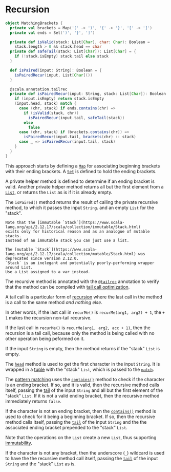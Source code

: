# Recursion

```scala
object MatchingBrackets {
  private val brackets = Map('(' -> ')', '{' -> '}', '[' -> ']')
  private val ends = Set(')', '}', ']')

  private def isValid(stack: List[Char], char: Char): Boolean =
    stack.length > 0 && stack.head == char
  private def safeTail(stack: List[Char]): List[Char] = {
    if (!stack.isEmpty) stack.tail else stack
  }

  def isPaired(input: String): Boolean = {
    isPairedRecur(input, List[Char]())
  }

  @scala.annotation.tailrec
  private def isPairedRecur(input: String, stack: List[Char]): Boolean = {
    if (input.isEmpty) return stack.isEmpty
    (input.head, stack) match {
      case (chr, stack) if ends.contains(chr) =>
        if (isValid(stack, chr))
          isPairedRecur(input.tail, safeTail(stack))
        else
          false
      case (chr, stack) if (brackets.contains(chr)) =>
        isPairedRecur(input.tail, brackets(chr) :: stack)
      case _ => isPairedRecur(input.tail, stack)
    }
  }
}
```

This approach starts by defining a [`Map`][map] for associating beginning brackets with their ending brackets.
A [`Set`][set] is defined to hold the ending brackets.

A private helper method is defined to determine if an ending bracket is valid.
Another private helper method returns all but the first element from a [`List`][list], or returns the `List`
as is if it is already empty.

The `isPaired()` method returns the result of calling the private recursive method, to which it passes the input `String`.
and an empty `List` for the "stack".

~~~~exercism/note
Note that the [immutable `Stack`](https://www.scala-lang.org/api/2.12.17/scala/collection/immutable/Stack.html)
exists only for historical reason and as an analogue of mutable stacks.
Instead of an immutable stack you can just use a list.

The [mutable `Stack`](https://www.scala-lang.org/api/2.12.17/scala/collection/mutable/Stack.html) was deprecated since version 2.12.0.
`Stack` is an inelegant and potentially poorly-performing wrapper around List.
Use a List assigned to a var instead.
~~~~

The recursive method is annotated with the [`@tailrec`][tailrec-annotation] annotation to verify that the method can be compiled
with [tail call optimization][tail-opt].

A tail call is a particular form of [recursion][recursion] where the last call in the method is a call to the same method _and nothing else_.

In other words, if the last call in `recurMe()` is `recurMe(arg1, arg2) + 1`, the `+ 1` makes the recursion non-tail recursive.

If the last call in `recurMe()` is `recurMe(arg1, arg2, acc + 1)`, then the recursion is a tail call, because only the method is being called
with no other operation being peformed on it.

If the input `String` is empty, then the method returns if the "stack" `List` is empty.

The [`head`][head] method is used to get the first character in the input `String`. It is wrapped in a [tuple][tuple] with
the "stack" `List`, which is passed to the [`match`][match].

The [pattern matching][pattern-matching] uses the [`contains()`][set-contains] method to check if the character is an ending bracket.
If so, and it is valid, then the recursive method calls itself, passing the [tail][tail] of the input `String` and all but the first element of the "stack" `List`.
If it is not a valid ending bracket, then the recursive method immediately returns `false`.

If the character is not an ending bracket, then the [`contains()`][map-contains] method is used to check for it being a beginning bracket.
If so, then the recursive method calls itself, passing the [`tail`][tail] of the input `String` and the the associated ending bracket
prepended to the "stack" `List`.

Note that the operations on the `List` create a new `List`, thus supporting [immutability][immutability].

If the character is not any bracket, then the underscore (`_`) wildcard is used to have the the recursive method call itself,
passing the [`tail`][tail] of the input `String` and the "stack" `List` as is.

[map]: https://www.scala-lang.org/api/2.13.10/scala/collection/immutable/Map.html
[set]: https://www.scala-lang.org/api/2.13.10/scala/collection/immutable/Set.html
[list]: https://www.scala-lang.org/api/2.13.10/scala/collection/immutable/List.html
[tuple]: https://docs.scala-lang.org/tour/tuples.html
[match]: https://docs.scala-lang.org/tour/pattern-matching.html
[pattern-matching]: https://docs.scala-lang.org/tour/pattern-matching.html
[set-contains]: https://www.scala-lang.org/api/2.13.10/scala/collection/immutable/Set.html#contains(elem:A):Boolean
[map-contains]: https://www.scala-lang.org/api/2.13.10/scala/collection/immutable/Map.html#contains(key:K):Boolean
[appended]: https://www.scala-lang.org/api/2.13.10/scala/collection/immutable/Vector.html#appended[B%3E:A](elem:B):scala.collection.immutable.Vector[B]
[immutability]: https://alvinalexander.com/scala/scala-idiom-immutable-code-functional-programming-immutability/
[underscore]: https://www.baeldung.com/scala/underscore
[recursion]: https://www.geeksforgeeks.org/recursion-in-scala/
[tailrec-annotation]: https://www.scala-lang.org/api/2.12.1/scala/annotation/tailrec.html
[tail-opt]: https://www.baeldung.com/scala/tail-recursion
[head]: https://www.scala-lang.org/api/2.12.7/scala/collection/immutable/StringOps.html#head:A
[tail]: https://www.scala-lang.org/api/2.12.7/scala/collection/immutable/StringOps.html#tail:Repr
